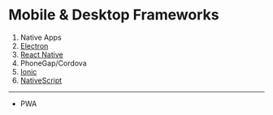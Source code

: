 # Mobile & Desktop Frameworks

1. Native Apps
2. [Electron](https://electronjs.org/)
3. [React Native](http://facebook.github.io/react-native/)
4. PhoneGap/Cordova
5. [Ionic](https://ionicframework.com/)
6. [NativeScript](https://www.nativescript.org/)

---

* PWA
